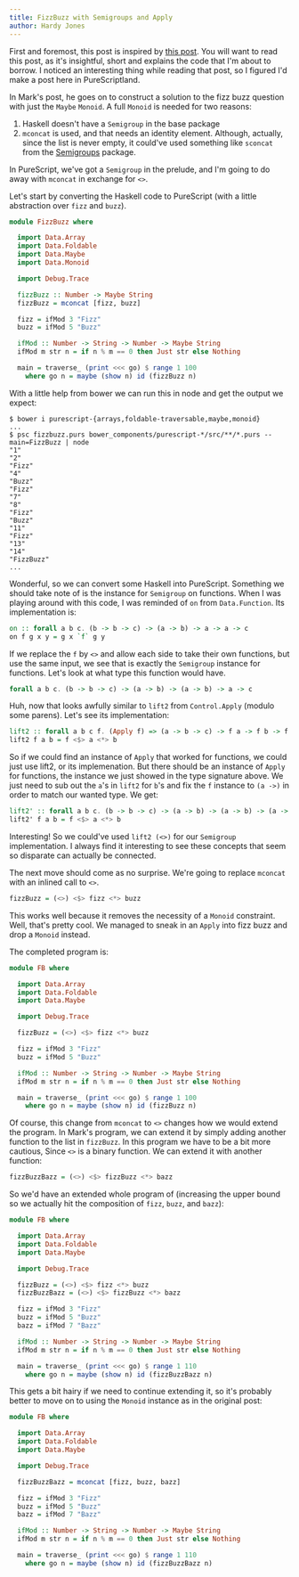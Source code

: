 ```yaml
---
title: FizzBuzz with Semigroups and Apply
author: Hardy Jones
---
```


First and foremost, this post is inspired by [this post][fizz-monoid].
You will want to read this post, as it's insightful, short and explains the code that I'm about to borrow.
I noticed an interesting thing while reading that post, so I figured I'd make a post here in PureScriptland.

In Mark's post, he goes on to construct a solution to the fizz buzz question with just the `Maybe` `Monoid`.
A full `Monoid` is needed for two reasons:

1. Haskell doesn't have a `Semigroup` in the base package
1. `mconcat` is used, and that needs an identity element. Although, actually, since the list is never empty, it could've used something like `sconcat` from the [Semigroups][semigroups] package.

In PureScript, we've got a `Semigroup` in the prelude, and I'm going to do away with `mconcat` in exchange for `<>`.

Let's start by converting the Haskell code to PureScript (with a little abstraction over `fizz` and `buzz`).

```purescript
module FizzBuzz where

  import Data.Array
  import Data.Foldable
  import Data.Maybe
  import Data.Monoid

  import Debug.Trace

  fizzBuzz :: Number -> Maybe String
  fizzBuzz = mconcat [fizz, buzz]

  fizz = ifMod 3 "Fizz"
  buzz = ifMod 5 "Buzz"

  ifMod :: Number -> String -> Number -> Maybe String
  ifMod m str n = if n % m == 0 then Just str else Nothing

  main = traverse_ (print <<< go) $ range 1 100
    where go n = maybe (show n) id (fizzBuzz n)
```

With a little help from bower we can run this in node and get the output we expect:

```shell
$ bower i purescript-{arrays,foldable-traversable,maybe,monoid}
...
$ psc fizzbuzz.purs bower_components/purescript-*/src/**/*.purs --main=FizzBuzz | node
"1"
"2"
"Fizz"
"4"
"Buzz"
"Fizz"
"7"
"8"
"Fizz"
"Buzz"
"11"
"Fizz"
"13"
"14"
"FizzBuzz"
...
```

Wonderful, so we can convert some Haskell into PureScript.
Something we should take note of is the instance for `Semigroup` on functions.
When I was playing around with this code, I was reminded of `on` from `Data.Function`.
Its implementation is:

```purescript
on :: forall a b c. (b -> b -> c) -> (a -> b) -> a -> a -> c
on f g x y = g x `f` g y
```

If we replace the `f` by `<>` and allow each side to take their own functions, but use the same input, we see that is exactly the `Semigroup` instance for functions.
Let's look at what type this function would have.

```purescript
forall a b c. (b -> b -> c) -> (a -> b) -> (a -> b) -> a -> c
```

Huh, now that looks awfully similar to `lift2` from `Control.Apply` (modulo some parens).
Let's see its implementation:

```purescript
lift2 :: forall a b c f. (Apply f) => (a -> b -> c) -> f a -> f b -> f c
lift2 f a b = f <$> a <*> b
```

So if we could find an instance of `Apply` that worked for functions, we could just use lift2, or its implemenation.
But there should be an instance of `Apply` for functions, the instance we just showed in the type signature above.
We just need to sub out the `a`'s in `lift2` for `b`'s and fix the `f` instance to `(a ->)` in order to match our wanted type.
We get:

```purescript
lift2' :: forall a b c. (b -> b -> c) -> (a -> b) -> (a -> b) -> (a -> c)
lift2' f a b = f <$> a <*> b
```

Interesting! So we could've used `lift2 (<>)` for our `Semigroup` implementation.
I always find it interesting to see these concepts that seem so disparate can actually be connected.

The next move should come as no surprise.
We're going to replace `mconcat` with an inlined call to `<>`.

```purescript
fizzBuzz = (<>) <$> fizz <*> buzz
```

This works well because it removes the necessity of a `Monoid` constraint.
Well, that's pretty cool.
We managed to sneak in an `Apply` into fizz buzz and drop a `Monoid` instead.

The completed program is:

```purescript
module FB where

  import Data.Array
  import Data.Foldable
  import Data.Maybe

  import Debug.Trace

  fizzBuzz = (<>) <$> fizz <*> buzz

  fizz = ifMod 3 "Fizz"
  buzz = ifMod 5 "Buzz"

  ifMod :: Number -> String -> Number -> Maybe String
  ifMod m str n = if n % m == 0 then Just str else Nothing

  main = traverse_ (print <<< go) $ range 1 100
    where go n = maybe (show n) id (fizzBuzz n)
```

Of course, this change from `mconcat` to `<>` changes how we would extend the program.
In Mark's program, we can extend it by simply adding another function to the list in `fizzBuzz`.
In this program we have to be a bit more cautious, Since `<>` is a binary function.
We can extend it with another function:

```purescript
fizzBuzzBazz = (<>) <$> fizzBuzz <*> bazz
```

So we'd have an extended whole program of (increasing the upper bound so we actually hit the composition of `fizz`, `buzz`, and `bazz`):

```purescript
module FB where

  import Data.Array
  import Data.Foldable
  import Data.Maybe

  import Debug.Trace

  fizzBuzz = (<>) <$> fizz <*> buzz
  fizzBuzzBazz = (<>) <$> fizzBuzz <*> bazz

  fizz = ifMod 3 "Fizz"
  buzz = ifMod 5 "Buzz"
  bazz = ifMod 7 "Bazz"

  ifMod :: Number -> String -> Number -> Maybe String
  ifMod m str n = if n % m == 0 then Just str else Nothing

  main = traverse_ (print <<< go) $ range 1 110
    where go n = maybe (show n) id (fizzBuzzBazz n)
```

This gets a bit hairy if we need to continue extending it, so it's probably better to move on to using the `Monoid` instance as in the original post:

```purescript
module FB where

  import Data.Array
  import Data.Foldable
  import Data.Maybe

  import Debug.Trace

  fizzBuzzBazz = mconcat [fizz, buzz, bazz]

  fizz = ifMod 3 "Fizz"
  buzz = ifMod 5 "Buzz"
  bazz = ifMod 7 "Bazz"

  ifMod :: Number -> String -> Number -> Maybe String
  ifMod m str n = if n % m == 0 then Just str else Nothing

  main = traverse_ (print <<< go) $ range 1 110
    where go n = maybe (show n) id (fizzBuzzBazz n)
```

[fizz-monoid]: http://barkmadley.com/2009/01/22/fun-with-fizzbuzz-and-haskell-monoids.html
[semigroups]: https://hackage.haskell.org/package/semigroups
